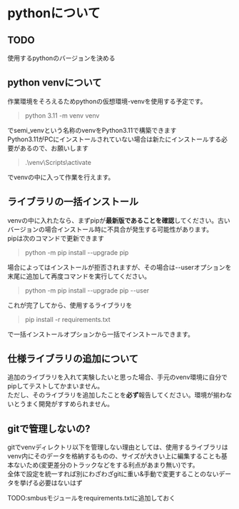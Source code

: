 # pythonについて

## TODO

使用するpythonのバージョンを決める

## python venvについて

作業環境をそろえるためpythonの仮想環境-venvを使用する予定です。

> python 3.11 -m venv venv

でsemi_venvという名称のvenvをPython3.11で構築できます  
Python3.11がPCにインストールされていない場合は新たにインストールする必要があるので、お願いします  

> .\venv\Scripts\activate

でvenvの中に入って作業を行えます。

## ライブラリの一括インストール

venvの中に入れたなら、まずpipが**最新版であることを確認**してください。古いバージョンの場合インストール時に不具合が発生する可能性があります。  
pipは次のコマンドで更新できます

> python -m pip install --upgrade pip  

場合によってはインストールが拒否されますが、その場合は--userオプションを末尾に追加して再度コマンドを実行してください。  

> python -m pip install --upgrade pip --user

これが完了してから、使用するライブラリを

> pip install -r requirements.txt  

で一括インストールオプションから一括でインストールできます。

## 仕様ライブラリの追加について

追加のライブラリを入れて実験したいと思った場合、手元のvenv環境に自分でpipしてテストしてかまいません。  
ただし、そのライブラリを追加したことを**必ず**報告してください。環境が揃わないとうまく開発がすすめられません。  

## gitで管理しないの?

gitでvenvディレクトリ以下を管理しない理由としては、使用するライブラリはvenv内にそのデータを格納するものの、サイズが大きい上に編集することも基本ないため(変更差分のトラックなどをする利点があまり無い)です。  
全体で設定を統一すれば別にわざわざgitに重い&手動で変更することのないデータを挙げる必要はないはず  

TODO:smbusモジュールをrequirements.txtに追加しておく

<!--
## NOTE

執筆環境: VSCode (Version 1.83.1)

> pip freeze > requirements.txt  

パイプでrequirements.txtにfreezeの内容を流し込めばそれが一括インストールオプションとしてそのまま使える 
-->
